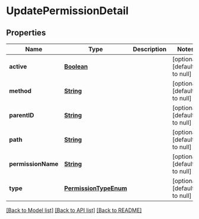 # UpdatePermissionDetail
## Properties

Name | Type | Description | Notes
------------ | ------------- | ------------- | -------------
**active** | [**Boolean**](boolean.md) |  | [optional] [default to null]
**method** | [**String**](string.md) |  | [optional] [default to null]
**parentID** | [**String**](string.md) |  | [optional] [default to null]
**path** | [**String**](string.md) |  | [optional] [default to null]
**permissionName** | [**String**](string.md) |  | [optional] [default to null]
**type** | [**PermissionTypeEnum**](PermissionTypeEnum.md) |  | [optional] [default to null]

[[Back to Model list]](../README.md#documentation-for-models) [[Back to API list]](../README.md#documentation-for-api-endpoints) [[Back to README]](../README.md)

